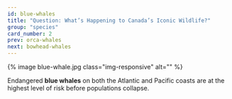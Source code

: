 ```yaml
---
id: blue-whales
title: "Question: What’s Happening to Canada’s Iconic Wildlife?"
group: "species"
card_number: 2
prev: orca-whales
next: bowhead-whales
---
```


{% image blue-whale.jpg class="img-responsive" alt="" %}

Endangered **blue whales** on both the Atlantic and Pacific coasts are at the highest level of risk before populations collapse.
